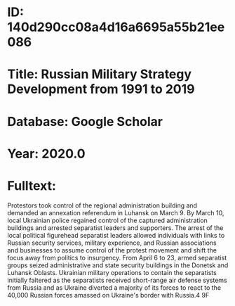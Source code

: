 # ID: 140d290cc08a4d16a6695a55b21ee086
# Title: Russian Military Strategy Development from 1991 to 2019
# Database: Google Scholar
# Year: 2020.0
# Fulltext:
Protestors took control of the regional administration building and demanded an annexation referendum in Luhansk on March 9.
By March 10, local Ukrainian police regained control of the captured administration buildings and arrested separatist leaders and supporters.
The arrest of the local political figurehead separatist leaders allowed individuals with links to Russian security services, military experience, and Russian associations and businesses to assume control of the protest movement and shift the focus away from politics to insurgency.
From April 6 to 23, armed separatist groups seized administrative and state security buildings in the Donetsk and Luhansk Oblasts.
Ukrainian military operations to contain the separatists initially faltered as the separatists received short-range air defense systems from Russia and as Ukraine diverted a majority of its forces to react to the 40,000 Russian forces amassed on Ukraine's border with Russia.4 9F